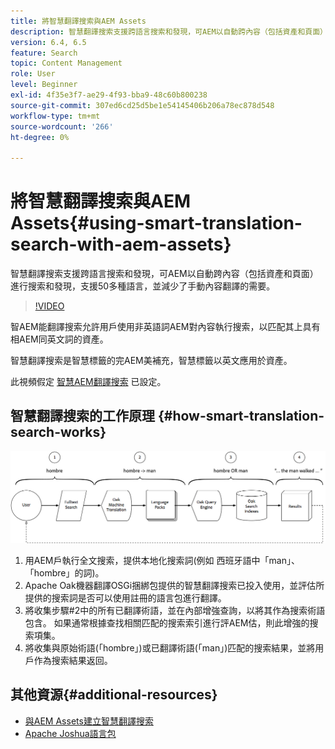 ```yaml
---
title: 將智慧翻譯搜索與AEM Assets
description: 智慧翻譯搜索支援跨語言搜索和發現，可AEM以自動跨內容（包括資產和頁面）進行搜索和發現，支援50多種語言，並減少了手動內容翻譯的需要。
version: 6.4, 6.5
feature: Search
topic: Content Management
role: User
level: Beginner
exl-id: 4f35e3f7-ae29-4f93-bba9-48c60b800238
source-git-commit: 307ed6cd25d5be1e54145406b206a78ec878d548
workflow-type: tm+mt
source-wordcount: '266'
ht-degree: 0%

---
```


# 將智慧翻譯搜索與AEM Assets{#using-smart-translation-search-with-aem-assets}

智慧翻譯搜索支援跨語言搜索和發現，可AEM以自動跨內容（包括資產和頁面）進行搜索和發現，支援50多種語言，並減少了手動內容翻譯的需要。

>[!VIDEO](https://video.tv.adobe.com/v/21297/?quality=9&learn=on)

智AEM能翻譯搜索允許用戶使用非英語詞AEM對內容執行搜索，以匹配其上具有相AEM同英文詞的資產。

智慧翻譯搜索是智慧標籤的完AEM美補充，智慧標籤以英文應用於資產。

此視頻假定 [智慧AEM翻譯搜索](smart-translation-search-technical-video-setup.md) 已設定。

## 智慧翻譯搜索的工作原理 {#how-smart-translation-search-works}

![智慧翻譯搜索流圖](assets/smart-translation-search-flow.png)

1. 用AEM戶執行全文搜索，提供本地化搜索詞(例如 西班牙語中「man」、「hombre」的詞)。
2. Apache Oak機器翻譯OSGi捆綁包提供的智慧翻譯搜索已投入使用，並評估所提供的搜索詞是否可以使用註冊的語言包進行翻譯。
3. 將收集步驟#2中的所有已翻譯術語，並在內部增強查詢，以將其作為搜索術語包含。 如果通常根據查找相關匹配的搜索索引進行評AEM估，則此增強的搜索項集。
4. 將收集與原始術語(「hombre」)或已翻譯術語(「man」)匹配的搜索結果，並將用戶作為搜索結果返回。

## 其他資源{#additional-resources}

* [與AEM Assets建立智慧翻譯搜索](smart-translation-search-technical-video-setup.md)
* [Apache Joshua語言包](https://cwiki.apache.org/confluence/display/JOSHUA/Language+Packs)
